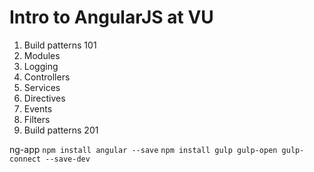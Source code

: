 # Intro to AngularJS at VU

1. Build patterns 101
1. Modules
1. Logging
1. Controllers
1. Services
1. Directives
1. Events
1. Filters
1. Build patterns 201


ng-app
`npm install angular --save`
`npm install gulp gulp-open gulp-connect --save-dev`